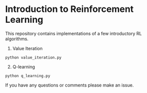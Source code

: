 # Introduction to Reinforcement Learning

This repository contains implementations of a few introductory RL algorithms.

1. Value Iteration

```
python value_iteration.py
```

2. Q-learning
```
python q_learning.py
```

If you have any questions or comments please make an issue.
